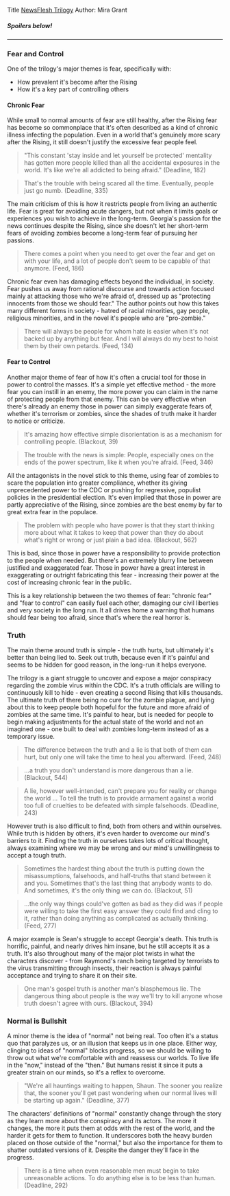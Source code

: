Title [NewsFlesh Trilogy](https://www.amazon.com/gp/bookseries/B00CKBW9DS/kindle/ref=sr_bookseries_null_B00CKBW9DS)
Author: Mira Grant

##### Spoilers below!

--- 

### Fear and Control

One of the trilogy's major themes is fear, specifically with:

* How prevalent it's become after the Rising
* How it's a key part of controlling others

#### Chronic Fear

While small to normal amounts of fear are still healthy, after the Rising fear has become so commonplace that it's often described as a kind of chronic illness infecting the population. Even in a world that's genuinely more scary after the Rising, it still doesn't justify the excessive fear people feel.

> "This constant 'stay inside and let yourself be protected' mentality has gotten more people killed than all the accidental exposures in the world. It's like we're all addicted to being afraid." (Deadline, 182)

> That's the trouble with being scared all the time. Eventually, people just go numb. (Deadline, 335)

The main criticism of this is how it restricts people from living an authentic life. Fear is great for avoiding acute dangers, but not when it limits goals or experiences you wish to achieve in the long-term. Georgia's passion for the news continues despite the Rising, since she doesn't let her short-term fears of avoiding zombies become a long-term fear of pursuing her passions.

> There comes a point when you need to get over the fear and get on with your life, and a lot of people don't seem to be capable of that anymore. (Feed, 186)

Chronic fear even has damaging effects beyond the individual, in society. Fear pushes us away from rational discourse and towards action focused mainly at attacking those who we're afraid of, dressed up as "protecting innocents from those we should fear." The author points out how this takes many different forms in society - hatred of racial minorities, gay people, religious minorities, and in the novel it's people who are "pro-zombie."

> There will always be people for whom hate is easier when it's not backed up by anything but fear. And I will always do my best to hoist them by their own petards. (Feed, 134)

#### Fear to Control

Another major theme of fear of how it's often a crucial tool for those in power to control the masses. It's a simple yet effective method - the more fear you can instill in an enemy, the more power you can claim in the name of protecting people from that enemy. This can be very effective when there's already an enemy those in power can simply exaggerate fears of, whether it's terrorism or zombies, since the shades of truth make it harder to notice or criticize.

> It's amazing how effective simple disorientation is as a mechanism for controlling people. (Blackout, 39)

> The trouble with the news is simple: People, especially ones on the ends of the power spectrum, like it when you're afraid. (Feed, 346)

All the antagonists in the novel stick to this theme, using fear of zombies to scare the population into greater compliance, whether its giving unprecedented power to the CDC or pushing for regressive, populist policies in the presidential election. It's even implied that those in power are partly appreciative of the Rising, since zombies are the best enemy by far to great extra fear in the populace.

> The problem with people who have power is that they start thinking more about what it takes to keep that power than they do about what's right or wrong or just plain a bad idea. (Blackout, 562)

This is bad, since those in power have a responsibility to provide protection to the people when needed. But there's an extremely blurry line between justified and exaggerated fear. Those in power have a great interest in exaggerating or outright fabricating this fear - increasing their power at the cost of increasing chronic fear in the public.

This is a key relationship between the two themes of fear: "chronic fear" and "fear to control" can easily fuel each other, damaging our civil liberties and very society in the long run. It all drives home a warning that humans should fear being too afraid, since that's where the real horror is.

### Truth

The main theme around truth is simple - the truth hurts, but ultimately it's better than being lied to. Seek out truth, because even if it's painful and seems to be hidden for good reason, in the long-run it helps everyone.

The trilogy is a giant struggle to uncover and expose a major conspiracy regarding the zombie virus within the CDC. It's a truth officials are willing to continuously kill to hide - even creating a second Rising that kills thousands. The ultimate truth of there being no cure for the zombie plague, and lying about this to keep people both hopeful for the future and more afraid of zombies at the same time. It's painful to hear, but is needed for people to begin making adjustments for the actual state of the world and not an imagined one - one built to deal with zombies long-term instead of as a temporary issue.

> The difference between the truth and a lie is that both of them can hurt, but only one will take the time to heal you afterward. (Feed, 248)

> ...a truth you don't understand is more dangerous than a lie. (Blackout, 544)

> A lie, however well-intended, can't prepare you for reality or change the world ... To tell the truth is to provide armament against a world too full of cruelties to be defeated with simple falsehoods. (Deadline, 243)

However truth is also difficult to find, both from others and within ourselves. While truth is hidden by others, it's even harder to overcome our mind's barriers to it. Finding the truth in ourselves takes lots of critical thought, always examining where we may be wrong and our mind's unwillingness to accept a tough truth.

> Sometimes the hardest thing about the truth is putting down the misassumptions, falsehoods, and half-truths that stand between it and you. Sometimes that's the last thing that anybody wants to do. And sometimes, it's the only thing we can do. (Blackout, 51)

> ...the only way things could've gotten as bad as they did was if people were willing to take the first easy answer they could find and cling to it, rather than doing anything as complicated as actually thinking. (Feed, 277)

A major example is Sean's struggle to accept Georgia's death. This truth is horrific, painful, and nearly drives him insane, but he still accepts it as a truth. It's also throughout many of the major plot twists in what the characters discover - from Raymond's ranch being targeted by terrorists to the virus transmitting through insects, their reaction is always painful acceptance and trying to share it on their site.

> One man's gospel truth is another man's blasphemous lie. The dangerous thing about people is the way we'll try to kill anyone whose truth doesn't agree with ours. (Blackout, 394)

### Normal is Bullshit

A minor theme is the idea of "normal" not being real. Too often it's a status quo that paralyzes us, or an illusion that keeps us in one place. Either way, clinging to ideas of "normal" blocks progress, so we should be willing to throw out what we're comfortable with and reassess our worlds. To live life in the "now," instead of the "then." But humans resist it since it puts a greater strain on our minds, so it's a reflex to overcome.

> "We're all hauntings waiting to happen, Shaun. The sooner you realize that, the sooner you'll get past wondering when our normal lives will be starting up again." (Deadline, 377)

The characters' definitions of "normal" constantly change through the story as they learn more about the conspiracy and its actors. The more it changes, the more it puts them at odds with the rest of the world, and the harder it gets for them to function. It underscores both the heavy burden placed on those outside of the "normal," but also the importance for them to shatter outdated versions of it. Despite the danger they'll face in the progress.

> There is a time when even reasonable men must begin to take unreasonable actions. To do anything else is to be less than human. (Deadline, 292)
